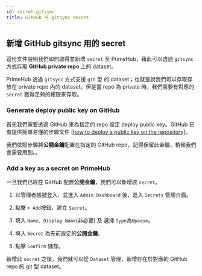 ```yaml
---
id: secret-gitsync
title: GitHub 用 gitsync secret
---
```


## 新增 GitHub gitsync 用的 secret

這份文件說明我們如何取得並新增 `secret` 至 PrimeHub，藉此可以透過 `gitsync` 方式存取 **GitHub private repo** 上的 dataset。

PrimeHub 透過 `gitsync` 方式支援 `git` 型 的 dataset；也就是說我們可以存取存放在 private repo 內的 dataset。但是當 repo 為 private 時，我們需要有對應的 `secret` 獲得足夠的權限來存取。

### Generate deploy public key on GitHub

首先我們需要透過 GitHub 來為指定的 repo 設定 deploy public key。GitHub 已有提供簡單易懂的步驟文件
[[how to deploy a public key on the repository]](https://developer.github.com/v3/guides/managing-deploy-keys/#setup-2)。

我們依照步驟將**公開金鑰**配置在指定的 GitHub repo，記得保留此金鑰，稍候我們會需要用到。。

### Add a key as a secret on PrimeHub

一旦我們已經在 GitHub 配置**公開金鑰**，我們可以新增該 `secret`。

1. 以管理者帳號登入、並進入 `Admin Dashboard` 後，進入 `Secrets` 管理介面。

2. 點擊 `+ Add`按鈕，建立 `Secret`。

3. 填入 `Name`、`Display Name`(非必要) 及 選擇 `Type`為`Opaque`。

4. 填入 `Secret` 為先前設定的**公開金鑰**。

5. 點擊 `Confirm` 儲存。

新增此 `secret` 之後，我們就可以從 `Dataset` 管理，新增存在於對應的 GitHub repo 的 git 型 dataset。
